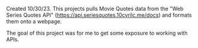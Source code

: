 Created 10/30/23. This projects pulls Movie Quotes data from the "Web Series Quotes API" (https://api.seriesquotes.10cyrilc.me/docs) and formats them onto a webpage.

The goal of this project was for me to get some exposure to working with APIs.
